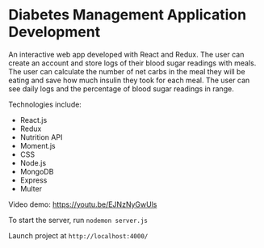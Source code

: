 # Diabetes Management Application Development

An interactive web app developed with React and Redux. The user can create an account and store logs of their blood sugar readings with meals. The user can calculate the number of net carbs in the meal they will be eating and save how much insulin they took for each meal. The user can see daily logs and the percentage of blood sugar readings in range. 

Technologies include: 

- React.js 
- Redux 
- Nutrition API 
- Moment.js 
- CSS 
- Node.js 
- MongoDB 
- Express 
- Multer

Video demo: https://youtu.be/EJNzNyGwUls

To start the server, run `nodemon server.js`

Launch project at `http://localhost:4000/` 

